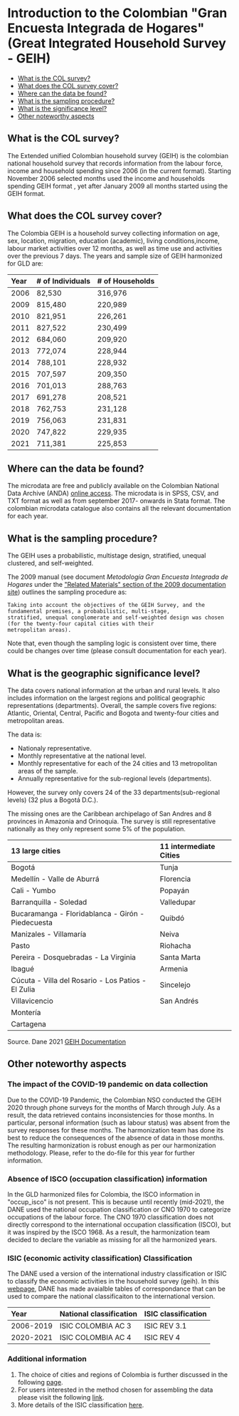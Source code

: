 
# Introduction to the Colombian "Gran Encuesta Integrada de Hogares" (Great Integrated Household Survey - GEIH)

- [What is the COL survey?](#what-is-the-COL-survey)
- [What does the COL survey cover?](#what-does-the-COL-survey-cover)
- [Where can the data be found?](#where-can-the-data-be-found)
- [What is the sampling procedure?](#what-is-the-sampling-procedure)
- [What is the significance level?](#what-is-the-geographic-significance-level)
- [Other noteworthy aspects](#other-noteworthy-aspects)

## What is the COL survey?

The Extended unified Colombian household survey (GEIH) is the colombian national household survey that records information from the labour force, income and household spending since 2006 (in the current format). Starting November 2006 selected months used the income and households spending GEIH format , yet after January 2009 all months started using the GEIH format. 

## What does the COL survey cover?

The Colombia GEIH is a household survey collecting information on age, sex, location, migration, education (academic), living conditions,income, labour market activities over 12 months, as well as time use and activities over the previous 7 days.  The years and sample size of GEIH harmonized for GLD are:

| Year	| # of Individuals 	| # of Households	|
| :-------	| :--------		| :--------	 	|
| 2006	| 	82,530	| 	316,976 |
| 2009	| 	815,480	| 	220,989	|
| 2010	| 	821,951	| 	226,261	|
| 2011	| 	827,522	| 	230,499	|
| 2012	| 	684,060 | 	209,920 |
| 2013	| 	772,074	| 	228,944	|
| 2014	| 	788,101	|   228,932 |
| 2015	| 	707,597	| 	209,350	|
| 2016	| 	701,013	|   288,763 |
| 2017	| 	691,278	|   208,521 |
| 2018	| 	762,753	|   231,128	|
| 2019	| 	756,063 | 	231,831	|
| 2020	| 	747,822	| 	229,935	|
| 2021	| 	711,381 | 	225,853	|

## Where can the data be found?

The microdata are free and publicly available on the Colombian National Data Archive (ANDA) [online access](https://microdatos.dane.gov.co/catalog/MICRODATOS/about_collection/23/?per_page=5). The microdata is in SPSS, CSV, and TXT format as well as from september 2017- onwards in Stata format. The colombian microdata catalogue also contains all the relevant documentation for each year. 

## What is the sampling procedure?

The GEIH uses a probabilistic, multistage design, stratified, unequal clustered, and self-weighted. 

The 2009 manual (see document *Metodología Gran Encuesta Integrada de Hogares* under the ["Related Materials" section of the 2009 documentation site](https://microdatos.dane.gov.co/catalog/207/related_materials)) outlines the sampling procedure as:

    Taking into account the objectives of the GEIH Survey, and the fundamental premises, a probabilistic, multi-stage, 
    stratified, unequal conglomerate and self-weighted design was chosen (for the twenty-four capital cities with their 
    metropolitan areas).

Note that, even though the sampling logic is consistent over time, there could be changes over time (please consult documentation for each year).

## What is the geographic significance level?

The data covers national information at the urban and rural levels. It also includes information on the largest regions and political geographic representations (departments). Overall, the sample covers five regions: Atlantic, Oriental, Central, Pacific and Bogota and twenty-four cities and metropolitan areas.

The data is:

- Nationaly representative.
- Monthly representative at the national level.
- Monthly representative for each of the 24 cities and 13 metropolitan areas of the sample.
- Annually representative for the sub-regional levels (departments).

However, the survey only covers 24 of the 33 departments(sub-regional levels) (32 plus a Bogotá D.C.).

The missing ones are the Caribbean archipelago of San Andres and 8 provinces in Amazonia and Orinoquia. The survey is still representative nationally as they only represent some 5% of the population.

| 13 large cities	| 11 intermediate Cities	|
| :-------	| :--------		| 
|Bogotá | Tunja
| Medellín - Valle de Aburrá | Florencia
| Cali - Yumbo | Popayán
| Barranquilla - Soledad | Valledupar
| Bucaramanga - Floridablanca - Girón - Piedecuesta | Quibdó
| Manizales - Villamaría | Neiva
| Pasto | Riohacha
| Pereira - Dosquebradas - La Virginia | Santa Marta
| Ibagué | Armenia
| Cúcuta - Villa del Rosario - Los Patios - El Zulia | Sincelejo
| Villavicencio | San Andrés
| Montería |
| Cartagena| 

Source. Dane 2021 [GEIH Documentation](https://microdatos.dane.gov.co/index.php/catalog/701/get_microdata)

## Other noteworthy aspects

### The impact of the COVID-19 pandemic on data collection

Due to the COVID-19 Pandemic, the Colombian NSO conducted the GEIH 2020 through phone surveys for the months of March through July. As a result, the data retrieved contains inconsistencies for those months. In particular,  personal information (such as labour status) was absent from the survey responses for these months. The harmonization team has done its best to reduce the consequences of the absence of data in those months. The resulting harmonization is robust enough as per our harmonization methodology. Please, refer to the do-file for this year for further information.

### Absence of ISCO (occupation classification) information

In the GLD harmonized files for Colombia, the ISCO information in "occup_isco" is not present. This is because until recently (mid-2021), the DANE used the national occupation classification or CNO 1970 to categorize occupations of the labour force. The CNO 1970 classification does not directly correspond to the international occupation classification (ISCO), but it was inspired by the ISCO 1968. As a result, the harmonization team decided to declare the variable as missing for all the harmonized years.

###  ISIC (economic activity classification) Classification

The DANE used a version of the international industry classification or ISIC  to classify the economic activities in the household survey (geih). In this [webpage](https://www.dane.gov.co/files/sen/nomenclatura/tablasCorrelativas/TablasCorrelativasCIIURev3_1A_C.pdf), DANE has made avaialble tables of correspondance that can be used to compare the national classificaiton to the international version. 

| Year	| National classification| ISIC classification	|
| :-------	| :--------		| :--------		| 
|2006-2019| ISIC COLOMBIA AC 3 | ISIC REV 3.1 |
| 2020-2021 |ISIC COLOMBIA AC 4| ISIC REV 4 |

###  Additional information

1. The choice of cities and regions of Colombia is further discussed in the following [page](geography.md).
2. For users interested in the method chosen for assembling the data please visit the following [link](data_assembling.md).
3. More details of the ISIC classification [here](ISIC_classification.md).


